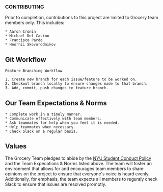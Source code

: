 ### CONTRIBUTING

Prior to completion, contributions to this project are limited to Grocery team members only. This includes:

    * Aaron Cronin
    * Michael Del Casino
    * Francisco Pardo
    * Heorhii Skovorodnikov

## Git Workflow
    Feature Branching Workflow

    1. Create new branch for each issue/feature to be worked on.
    2. Checkout branch locally to ensure changes made to that branch.
    3. Add, commit, push changes to feature branch.

## Our Team Expectations & Norms

    * Complete work in a timely manner.
    * Communicate effectively with team members.
    * Ask teammates for help when you feel it is needed.
    * Help teammates when necessary.
    * Check Slack on a regular basis.


## Values

The Grocery Team pledges to abide by the [NYU Student Conduct Policy](https://www.nyu.edu/about/policies-guidelines-compliance/policies-and-guidelines/university-student-conduct-policy.html) and the Team Expecations & Norms listed above. The team will foster an environment that allows for and encourages team members to share opinions on the project to ensure that everyone's voice is heard evenly. Additionally, for emphasis, the team expects all members to reguraly check Slack to ensure that issues are resolved promptly. 